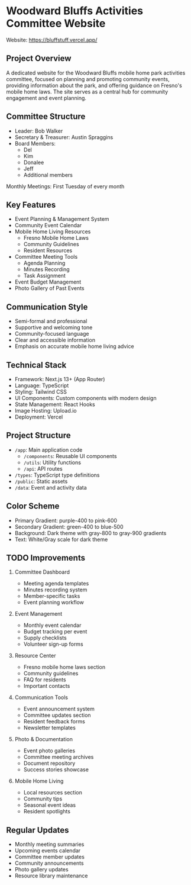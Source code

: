 # Woodward Bluffs Activities Committee Website

Website: https://bluffstuff.vercel.app/

## Project Overview

A dedicated website for the Woodward Bluffs mobile home park activities committee, focused on planning and promoting community events, providing information about the park, and offering guidance on Fresno's mobile home laws. The site serves as a central hub for community engagement and event planning.

## Committee Structure

- Leader: Bob Walker
- Secretary & Treasurer: Austin Spraggins
- Board Members:
  - Del
  - Kim
  - Donalee
  - Jeff
  - Additional members

Monthly Meetings: First Tuesday of every month

## Key Features

- Event Planning & Management System
- Community Event Calendar
- Mobile Home Living Resources
  - Fresno Mobile Home Laws
  - Community Guidelines
  - Resident Resources
- Committee Meeting Tools
  - Agenda Planning
  - Minutes Recording
  - Task Assignment
- Event Budget Management
- Photo Gallery of Past Events

## Communication Style

- Semi-formal and professional
- Supportive and welcoming tone
- Community-focused language
- Clear and accessible information
- Emphasis on accurate mobile home living advice

## Technical Stack

- Framework: Next.js 13+ (App Router)
- Language: TypeScript
- Styling: Tailwind CSS
- UI Components: Custom components with modern design
- State Management: React Hooks
- Image Hosting: Upload.io
- Deployment: Vercel

## Project Structure

- `/app`: Main application code
  - `/components`: Reusable UI components
  - `/utils`: Utility functions
  - `/api`: API routes
- `/types`: TypeScript type definitions
- `/public`: Static assets
- `/data`: Event and activity data

## Color Scheme

- Primary Gradient: purple-400 to pink-600
- Secondary Gradient: green-400 to blue-500
- Background: Dark theme with gray-800 to gray-900 gradients
- Text: White/Gray scale for dark theme

## TODO Improvements

1. Committee Dashboard

   - Meeting agenda templates
   - Minutes recording system
   - Member-specific tasks
   - Event planning workflow
2. Event Management

   - Monthly event calendar
   - Budget tracking per event
   - Supply checklists
   - Volunteer sign-up forms
3. Resource Center

   - Fresno mobile home laws section
   - Community guidelines
   - FAQ for residents
   - Important contacts
4. Communication Tools

   - Event announcement system
   - Committee updates section
   - Resident feedback forms
   - Newsletter templates
5. Photo & Documentation

   - Event photo galleries
   - Committee meeting archives
   - Document repository
   - Success stories showcase
6. Mobile Home Living

   - Local resources section
   - Community tips
   - Seasonal event ideas
   - Resident spotlights

## Regular Updates

- Monthly meeting summaries
- Upcoming events calendar
- Committee member updates
- Community announcements
- Photo gallery updates
- Resource library maintenance
